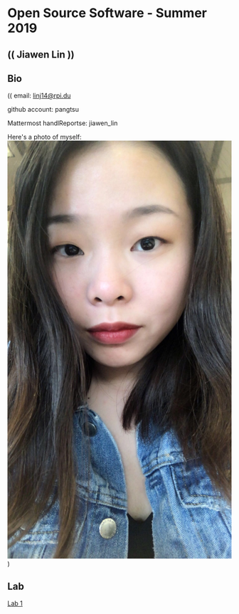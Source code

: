 # Open Source Software - Summer 2019
## (( Jiawen Lin ))

## Bio
(( email: linj14@rpi.du

github account: pangtsu

Mattermost handlReportse: jiawen_lin

Here's a photo of myself: 
![alt text](https://raw.githubusercontent.com/pangtsu/oss-repo-template/master/5161558710538_.pic.jpg
))

## Lab 
[Lab 1](labs/lab-01/report.md)
